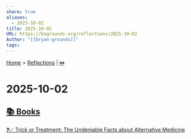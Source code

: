```yaml
---
share: true
aliases:
  - 2025-10-02
title: 2025-10-02
URL: https://bagrounds.org/reflections/2025-10-02
Author: "[[bryan-grounds]]"
tags:
---
```

[Home](../index.md) > [Reflections](./index.md) | [⏮️](./2025-10-01.md)  
# 2025-10-02  
## [📚 Books](../books/index.md)  
[❓✅ Trick or Treatment: The Undeniable Facts about Alternative Medicine](../books/trick-or-treatment-the-undeniable-facts-about-alternative-medicine.md)